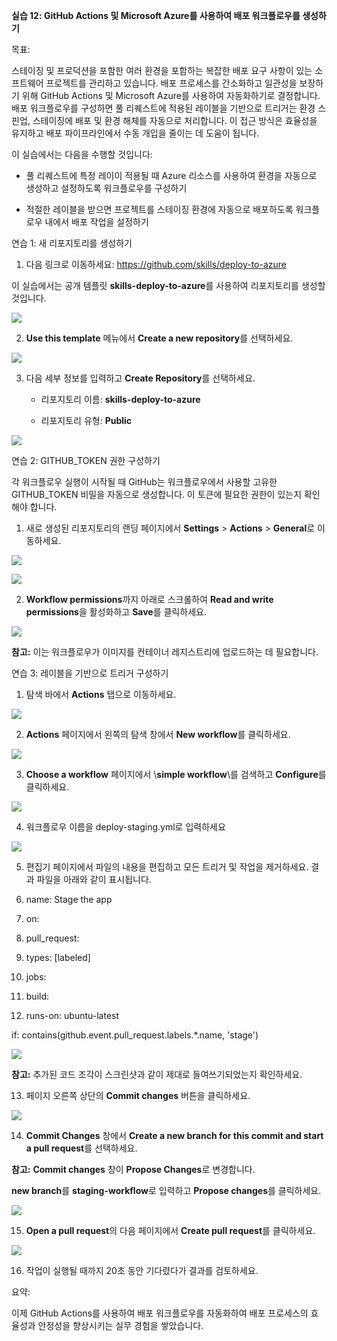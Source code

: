 **실습 12: GitHub Actions 및 Microsoft Azure를 사용하여 배포
워크플로우를 생성하기**

목표:

스테이징 및 프로덕션을 포함한 여러 환경을 포함하는 복잡한 배포 요구
사항이 있는 소프트웨어 프로젝트를 관리하고 있습니다. 배포 프로세스를
간소화하고 일관성을 보장하기 위해 GitHub Actions 및 Microsoft Azure를
사용하여 자동화하기로 결정합니다. 배포 워크플로우를 구성하면 풀
리퀘스트에 적용된 레이블을 기반으로 트리거는 환경 스핀업, 스테이징에
배포 및 환경 해체를 자동으로 처리합니다. 이 접근 방식은 효율성을
유지하고 배포 파이프라인에서 수동 개입을 줄이는 데 도움이 됩니다.

이 실습에서는 다음을 수행할 것입니다:

- 풀 리퀘스트에 특정 레이이 적용될 때 Azure 리소스를 사용하여 환경을
  자동으로 생성하고 설정하도록 워크플로우를 구성하기

- 적절한 레이블을 받으면 프로젝트를 스테이징 환경에 자동으로 배포하도록
  워크플로우 내에서 배포 작업을 설정하기

연습 1: 새 리포지토리를 생성하기

1.  다음 링크로 이동하세요: <https://github.com/skills/deploy-to-azure>

이 실습에서는 공개 템플릿 **skills-deploy-to-azure**를 사용하여
리포지토리를 생성할 것입니다.

![](./media/image1.jpeg)

2.  **Use this template** 메뉴에서 **Create a new repository**를
    선택하세요.

![](./media/image2.jpeg)

3.  다음 세부 정보를 입력하고 **Create Repository**를 선택하세요.

    - 리포지토리 이름: **skills-deploy-to-azure**

    - 리포지토리 유형: **Public**

![](./media/image3.jpeg)

연습 2: GITHUB_TOKEN 권한 구성하기

각 워크플로우 실행이 시작될 때 GitHub는 워크플로우에서 사용할 고유한
GITHUB_TOKEN 비밀을 자동으로 생성합니다. 이 토큰에 필요한 권한이 있는지
확인해야 합니다.

1.  새로 생성된 리포지토리의 랜딩
    페이지에서 **Settings** \> **Actions** \> **General**로 이동하세요.

![](./media/image4.jpeg)

![](./media/image5.jpeg)

2.  **Workflow permissions**까지 아래로 스크롤하여 **Read and write
    permissions**을 활성화하고 **Save**를 클릭하세요.

![](./media/image6.jpeg)

**참고:** 이는 워크플로우가 이미지를 컨테이너 레지스트리에 업로드하는 데
필요합니다.

연습 3: 레이블을 기반으로 트리거 구성하기

1.  탐색 바에서 **Actions** 탭으로 이동하세요.

![](./media/image7.jpeg)

2.  **Actions** 페이지에서 왼쪽의 탐색 창에서 **New workflow**를
    클릭하세요.

![](./media/image8.jpeg)

3.  **Choose a workflow** 페이지에서 \\**simple workflow**\\를
    검색하고 **Configure**를 클릭하세요.

![](./media/image9.jpeg)

4.  워크플로우 이름을 deploy-staging.yml로 입력하세요

![](./media/image10.jpeg)

5.  편집기 페이지에서 파일의 내용을 편집하고 모든 트리거 및 작업을
    제거하세요. 결과 파일을 아래와 같이 표시됩니다.

6.  name: Stage the app

7.  on:

8.  pull_request:

9.  types: \[labeled\]

10. jobs:

11. build:

12. runs-on: ubuntu-latest

if: contains(github.event.pull_request.labels.\*.name, 'stage')

![](./media/image11.jpeg)

**참고:** 추가된 코드 조각이 스크린샷과 같이 제대로 들여쓰기되었는지
확인하세요.

13. 페이지 오른쪽 상단의 **Commit changes** 버튼을 클릭하세요.

![](./media/image12.jpeg)

14. **Commit Changes** 창에서 **Create a new branch for this commit and
    start a pull request**를 선택하세요.

**참고:** **Commit changes** 창이 **Propose Changes**로 변경합니다.

**new branch**를 **staging-workflow**로 입력하고 **Propose changes**를
클릭하세요.

![](./media/image13.jpeg)

15. **Open a pull request**의 다음 페이지에서 **Create pull request**를
    클릭하세요.

![](./media/image14.jpeg)

16. 작업이 실행될 때까지 20초 동안 기다렸다가 결과를 검토하세요.

요약:

이제 GitHub Actions를 사용하여 배포 워크플로우를 자동화하여 배포
프로세스의 효율성과 안정성을 향상시키는 실무 경험을 쌓았습니다.

